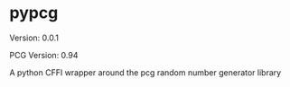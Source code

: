 # pypcg
Version: 0.0.1

PCG Version: 0.94

A python CFFI wrapper around the pcg random number generator library
